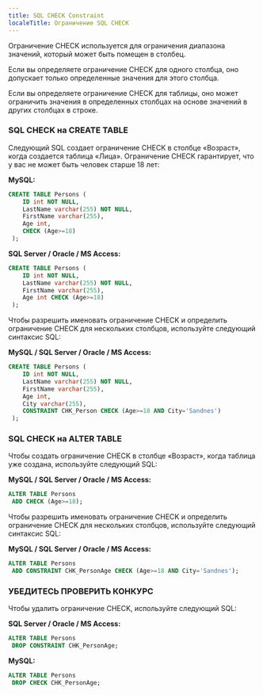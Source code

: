 ```yaml
---
title: SQL CHECK Constraint
localeTitle: Ограничение SQL CHECK
---
```

Ограничение CHECK используется для ограничения диапазона значений, который может быть помещен в столбец.

Если вы определяете ограничение CHECK для одного столбца, оно допускает только определенные значения для этого столбца.

Если вы определяете ограничение CHECK для таблицы, оно может ограничить значения в определенных столбцах на основе значений в других столбцах в строке.

### SQL CHECK на CREATE TABLE

Следующий SQL создает ограничение CHECK в столбце «Возраст», когда создается таблица «Лица». Ограничение CHECK гарантирует, что у вас не может быть человек старше 18 лет:

**MySQL:**

```sql
CREATE TABLE Persons ( 
    ID int NOT NULL, 
    LastName varchar(255) NOT NULL, 
    FirstName varchar(255), 
    Age int, 
    CHECK (Age>=18) 
 ); 
```

**SQL Server / Oracle / MS Access:**

```sql
CREATE TABLE Persons ( 
    ID int NOT NULL, 
    LastName varchar(255) NOT NULL, 
    FirstName varchar(255), 
    Age int CHECK (Age>=18) 
 ); 
```

Чтобы разрешить именовать ограничение CHECK и определить ограничение CHECK для нескольких столбцов, используйте следующий синтаксис SQL:

**MySQL / SQL Server / Oracle / MS Access:**

```sql
CREATE TABLE Persons ( 
    ID int NOT NULL, 
    LastName varchar(255) NOT NULL, 
    FirstName varchar(255), 
    Age int, 
    City varchar(255), 
    CONSTRAINT CHK_Person CHECK (Age>=18 AND City='Sandnes') 
 ); 
```

### SQL CHECK на ALTER TABLE

Чтобы создать ограничение CHECK в столбце «Возраст», когда таблица уже создана, используйте следующий SQL:

**MySQL / SQL Server / Oracle / MS Access:**

```sql
ALTER TABLE Persons 
 ADD CHECK (Age>=18); 
```

Чтобы разрешить именовать ограничение CHECK и определить ограничение CHECK для нескольких столбцов, используйте следующий синтаксис SQL:

**MySQL / SQL Server / Oracle / MS Access:**

```sql
ALTER TABLE Persons 
 ADD CONSTRAINT CHK_PersonAge CHECK (Age>=18 AND City='Sandnes'); 
```

### УБЕДИТЕСЬ ПРОВЕРИТЬ КОНКУРС

Чтобы удалить ограничение CHECK, используйте следующий SQL:

**SQL Server / Oracle / MS Access:**

```sql
ALTER TABLE Persons 
 DROP CONSTRAINT CHK_PersonAge; 
```

**MySQL:**

```sql
ALTER TABLE Persons 
 DROP CHECK CHK_PersonAge; 

```